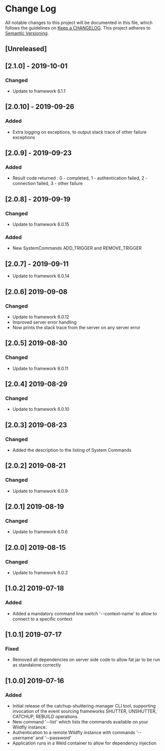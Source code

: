 # Change Log
All notable changes to this project will be documented in this file, which follows the guidelines
on [Keep a CHANGELOG](http://keepachangelog.com/). This project adheres to
[Semantic Versioning](http://semver.org/).

## [Unreleased]

## [2.1.0] - 2019-10-01
### Changed
- Update to framework 6.1.1

## [2.0.10] - 2019-09-26
### Added
- Extra logging on exceptions, to output stack trace of other failure exceptions

## [2.0.9] - 2019-09-23
### Added
- Result code returned : 0 - completed, 1 - authentication failed, 2 - connection failed, 3 - other failure

## [2.0.8] - 2019-09-19
### Changed
- Update to framework 6.0.15
### Added
- New SystemCommands ADD_TRIGGER and REMOVE_TRIGGER

## [2.0.7] - 2019-09-11
- Update to framework 6.0.14

## [2.0.6] 2019-09-08
### Changed
- Update to framework 6.0.12
- Improved server error handling
- Now prints the stack trace from the server on any server error

## [2.0.5] 2019-08-30
### Changed
- Update to framework 6.0.11

## [2.0.4] 2019-08-29
### Changed
- Update to framework 6.0.10

## [2.0.3] 2019-08-23
### Changed
- Added the description to the listing of System Commands

## [2.0.2] 2019-08-21
### Changed
- Update to framework 6.0.9

## [2.0.1] 2019-08-19
### Changed
- Update to framework 6.0.6

## [2.0.0] 2019-08-15
### Changed
- Update to framework 6.0.2

## [1.0.2] 2019-07-18
### Added
- Added a mandatory command line switch '--context-name' to allow to connect to a specific context

## [1.0.1] 2019-07-17
### Fixed
- Removed all dependencies on server side code to allow fat jar to be run 
as standalone correctly

## [1.0.0] 2019-07-16
### Added
- Initial release of the catchup-shuttering-manager CLI tool, supporting invocation of the event sourcing frameworks SHUTTER, UNSHUTTER, CATCHUP, REBUILD operations.
- New command '--list' which lists the commands available on your Wildfly instance.
- Authentication to a remote Wildfly instance with commands '--username' and '--password'
- Application runs in a Weld container to allow for dependency injection



